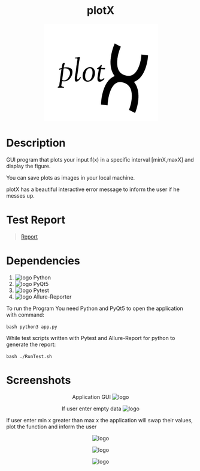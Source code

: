 #
<h1 align="center">
  <strong>plotX</strong>
</h1>

<div>
  <p align="center">
    <img
      src="https://github.com/We2Am-BaSsem/plotX/blob/main/logo.jpg"
      alt="logo"
    />
  </p>
</div>

# Description
<p>
  GUI program that plots your input f(x) in a specific interval [minX,maxX] and
  display the figure.
</p>
<p>You can save plots as images in your local machine.</p>
<p>
  plotX has a beautiful interactive error message to inform the user if he
  messes up.
</p>

# Test Report 
> [Report](https://rawcdn.githack.com/We2Am-BaSsem/plotX/5f261f40a6264cc990757306473bba904ab1686a/Report/index.html)
# Dependencies
<ol>
  <li>
    <img
      style="width: 35px; height: 35px"
      src="https://user-images.githubusercontent.com/58189568/147625496-fe96da92-ff8b-4994-949b-0802a0fc2b86.png"
      alt="logo"
    />
    Python
  </li>
  <li>
    <img
      style="width: 35px; height: 35px"
      src="https://user-images.githubusercontent.com/58189568/147625829-bb66dac6-3cd0-48cc-923b-b6522c169a60.png"
      alt="logo"
    />
    PyQt5
  </li>
  <li>    
    <img
      style="width: 35px; height: 35px"
      src="https://user-images.githubusercontent.com/58189568/147625981-8ee36404-9d4c-4bc2-8e30-2a8c0ed909ff.png"
      alt="logo"
    />
    Pytest
  </li>
  <li>    
    <img
      style="width: 35px; height: 35px"
      src="https://user-images.githubusercontent.com/58189568/147626016-f6d25de4-e275-4bb0-aea9-d99933303f46.png"
      alt="logo"
    />
   Allure-Reporter
  </li>
</ol>

<p>
  To run the Program You need Python and PyQt5 to open the application with
  command:
</p>

```bash python3 app.py ```

<p>
  While test scripts written with Pytest and Allure-Report for python to
  generate the report:
</p>

```bash ./RunTest.sh ``` 
# Screenshots
<div>
  <p align="center">
    Application GUI
    <img
      src="https://github.com/We2Am-BaSsem/plotX/blob/main/screenshots/Screenshot%20from%202021-12-29%2005-30-32.png"
      alt="logo"
    />
  </p>
</div>

<div>
  <p align="center">
    If user enter empty data
    <img
      src="https://github.com/We2Am-BaSsem/plotX/blob/main/screenshots/Screenshot%20from%202021-12-29%2005-31-08.png"
      alt="logo"
    />
  </p>
</div>

<div>
  If user enter min x greater than max x the application will swap their values,
  plot the function and inform the user
  <p align="center">
    <img
      src="https://github.com/We2Am-BaSsem/plotX/blob/main/screenshots/Screenshot%20from%202021-12-29%2005-32-15.png"
      alt="logo"
    />
  </p>
  <p align="center">
    <img
      src="https://github.com/We2Am-BaSsem/plotX/blob/main/screenshots/Screenshot%20from%202021-12-29%2005-31-24.png"
      alt="logo"
    />
  </p>
</div>

<div>
  <p align="center">
    <img
      src="https://github.com/We2Am-BaSsem/plotX/blob/main/screenshots/Screenshot%20from%202021-12-29%2005-32-35.png"
      alt="logo"
    />
  </p>
</div>

